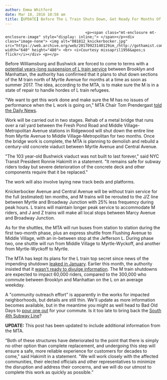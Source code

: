 ```yaml
---
author: Emma Whitford
date: Mar 18, 2016 10:58 am
title: [UPDATE] Before The L Train Shuts Down, Get Ready For Months Of M Train Closures
---
```


	
										<p><span class="mt-enclosure mt-enclosure-image" style="display: inline;"> </span></p><div class="image-none"> <img alt="081812_knickerbocker.jpg" src="https://web.archive.org/web/20170923140129im_/http://gothamist.com/attachments/nyc_ewhitford/081812_knickerbocker.jpg" width="640" height="480"> <br> <i>Courtesy missapril1956&apos;s flickr</i></div> <p></p>

<p>Before Williamsburg and Bushwick are forced to come to terms with a <a href="https://web.archive.org/web/20170923140129/http://gothamist.com/2016/01/13/l_train_tunnel_closure_years.php">potential years-long suspension of L train service</a> between Brooklyn and Manhattan, the authority has confirmed that it plans to shut down sections of the M train north of Myrtle Avenue for months at a time as soon as summer 2017. The idea, according to the MTA, is to make sure the M is in a state of repair to handle hordes of L train refugees. </p>

<p>&quot;We want to get this work done and make sure the M has no issues of performance when the L work is going on,&quot; MTA Chair Tom Prendergast <a href="https://web.archive.org/web/20170923140129/http://www.nydailynews.com/new-york/brooklyn/m-line-shut-year-repairs-article-1.2568599">told the Daily News</a>.</p>

<p>Work will be carried out in two stages. Rehab of a metal bridge that runs over a rail yard between the Fresh Pond Road and Middle Village-Metropolitan Avenue stations in Ridgewood will shut down the entire line from Myrtle Avenue to Middle Village-Metropolitan for two months. Once the bridge work is complete, the MTA is planning to demolish and rebuild a century-old concrete viaduct between Myrtle Avenue and Central Avenue. </p>

<p>&quot;The 103 year-old Bushwick viaduct was not built to last forever,&quot; said NYC Transit President Ronnie HakimIt in a statement. &quot;It remains safe for subway riders today but severe deterioration of the concrete deck and other components require that it be replaced.&quot; </p>

<p>The work will also involve laying new track beds and platforms. </p>

<p>Knickerbocker Avenue and Central Avenue will be without train service for the full (estimated) ten months, and M trains will be rerouted to the J/Z line between Myrtle and Broadway Junction with 25% less frequency during peak hours. L trains will maintain longer peak service to accommodate M riders, and J and Z trains will make all local stops between Marcy Avenue and Broadway Junction. </p>

<p>As for the shuttles, the MTA will run buses from station to station during the first two-month phase, plus an express shuttle from Flushing Avenue to Middle Village, with an in-between stop at the Jefferson L. During phase two, one shuttle will run from Middle Village to Myrtle-Wyckoff, and another from Myrtle-Wyckoff to Myrtle.</p>

<p>The MTA has kept its plans for the L train top secret since news of the impending shutdown <a href="https://web.archive.org/web/20170923140129/http://gothamist.com/2016/01/13/l_train_tunnel_closure_years.php">leaked in January</a>. Earlier this month, the authority insisted that it <a href="https://web.archive.org/web/20170923140129/http://gothamist.com/2016/03/09/l_train_tunnel_closure_mta.php">wasn&apos;t ready to divulge information</a>.  The M train shutdowns are expected to impact 60,000 riders, compared to the 300,000 who commute between Brooklyn and Manhattan on the L on an average weekday.</p>

<p>A &quot;community outreach effort&quot; is apparently in the works for impacted neighborhoods, but details are still thin. We&apos;ll update as more information becomes available, but in the meantime you might as well head to Bad Old Days to <a href="https://web.archive.org/web/20170923140129/http://gothamist.com/2015/12/24/bad_old_days_ridgewood_1.php">pour one out</a> for your commute. Is it too late to bring back the <a href="https://web.archive.org/web/20170923140129/http://gothamist.com/2016/01/19/williamsburg_subway_south_4th.php">South 4th Subway Line</a>? </p>

<p><strong>UPDATE:</strong> This post has been updated to include additional information from the MTA. </p>

<p>&#x201C;Both of these structures have deteriorated to the point that there is simply no other option than complete replacement, and undergoing this step will ensure a safe, more reliable experience for customers for decades to come,&quot; said HakimIt in a statement. &quot;We will work closely with the affected communities, their elected officials and other representatives to minimize the disruption and address their concerns, and we will do our utmost to complete this work as quickly as possible.&#x201D;</p>					
										
									
				